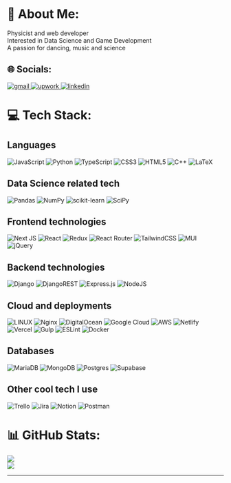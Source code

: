 # 💫 About Me:
Physicist and web developer<br>Interested in Data Science and Game Development<br>A passion for dancing, music and science


## 🌐 Socials:
<!--
<a href="https://alexandermeneses.com/" target="_blank" rel="nofollow noopener noreferrer">
  <img alt="website" src="https://img.shields.io/badge/website-%23323330.svg?&style=for-the-badge&logo=Zulip&logoColor=white"/>
</a>
-->
<a href="mailto:alexanderdev.contact@gmail.com" target="_blank" rel="nofollow noopener noreferrer">
  <img alt="gmail" src="https://img.shields.io/badge/gmail-%23D14836.svg?&style=for-the-badge&logo=Gmail&logoColor=white"/>
</a>
<a href="https://www.upwork.com/freelancers/~014888e85a43668d63" target="_blank" rel="nofollow noopener noreferrer">
  <img alt="upwork" src="https://img.shields.io/badge/upwork-%231877f2.svg?&style=for-the-badge&logo=upwork&logoColor=white&color=17A700"/>
</a>
<a href="https://www.linkedin.com/in/alexander-meneses-arismendi/" target="_blank" rel="nofollow noopener noreferrer">
  <img alt="linkedin" src="https://img.shields.io/badge/linkedin-%230077B5.svg?&style=for-the-badge&logo=linkedIn&logoColor=white"/>
</a>

# 💻 Tech Stack:
## Languages

 ![JavaScript](https://img.shields.io/badge/javascript-%23323330.svg?style=for-the-badge&logo=javascript&logoColor=%23F7DF1E)
 ![Python](https://img.shields.io/badge/python-3670A0?style=for-the-badge&logo=python&logoColor=ffdd54)
 ![TypeScript](https://img.shields.io/badge/typescript-%23007ACC.svg?style=for-the-badge&logo=typescript&logoColor=white)
 ![CSS3](https://img.shields.io/badge/css3-%231572B6.svg?style=for-the-badge&logo=css3&logoColor=white)
 ![HTML5](https://img.shields.io/badge/html5-%23E34F26.svg?style=for-the-badge&logo=html5&logoColor=white)
 ![C++](https://img.shields.io/badge/c++-%2300599C.svg?style=for-the-badge&logo=c%2B%2B&logoColor=white)
 ![LaTeX](https://img.shields.io/badge/latex-%23008080.svg?style=for-the-badge&logo=latex&logoColor=white)

## Data Science related tech

 ![Pandas](https://img.shields.io/badge/pandas-%23150458.svg?style=for-the-badge&logo=pandas&logoColor=white)
 ![NumPy](https://img.shields.io/badge/numpy-%23013243.svg?style=for-the-badge&logo=numpy&logoColor=white)
 ![scikit-learn](https://img.shields.io/badge/scikit--learn-%23F7931E.svg?style=for-the-badge&logo=scikit-learn&logoColor=white)
 ![SciPy](https://img.shields.io/badge/SciPy-%230C55A5.svg?style=for-the-badge&logo=scipy&logoColor=%white)

## Frontend technologies

 ![Next JS](https://img.shields.io/badge/Next-black?style=for-the-badge&logo=next.js&logoColor=white)
 ![React](https://img.shields.io/badge/react-%2320232a.svg?style=for-the-badge&logo=react&logoColor=%2361DAFB)
 ![Redux](https://img.shields.io/badge/redux-%23593d88.svg?style=for-the-badge&logo=redux&logoColor=white)
 ![React Router](https://img.shields.io/badge/React_Router-CA4245?style=for-the-badge&logo=react-router&logoColor=white)
 ![TailwindCSS](https://img.shields.io/badge/tailwindcss-%2338B2AC.svg?style=for-the-badge&logo=tailwind-css&logoColor=white)
 ![MUI](https://img.shields.io/badge/MUI-%230081CB.svg?style=for-the-badge&logo=material-ui&logoColor=white)
 ![jQuery](https://img.shields.io/badge/jquery-%230769AD.svg?style=for-the-badge&logo=jquery&logoColor=white)

## Backend technologies

 ![Django](https://img.shields.io/badge/django-%23092E20.svg?style=for-the-badge&logo=django&logoColor=white)
 ![DjangoREST](https://img.shields.io/badge/DJANGO-REST-ff1709?style=for-the-badge&logo=django&logoColor=white&color=ff1709&labelColor=gray)
 ![Express.js](https://img.shields.io/badge/express.js-%23404d59.svg?style=for-the-badge&logo=express&logoColor=%2361DAFB)
 ![NodeJS](https://img.shields.io/badge/node.js-6DA55F?style=for-the-badge&logo=node.js&logoColor=white)

## Cloud and deployments

 ![LINUX](https://img.shields.io/badge/Linux-FCC624?style=for-the-badge&logo=linux&logoColor=black)
 ![Nginx](https://img.shields.io/badge/nginx-%23009639.svg?style=for-the-badge&logo=nginx&logoColor=white)
 ![DigitalOcean](https://img.shields.io/badge/DigitalOcean-%230167ff.svg?style=for-the-badge&logo=digitalOcean&logoColor=white)
 ![Google Cloud](https://img.shields.io/badge/Google%20Cloud-%234285F4.svg?style=for-the-badge&logo=google-cloud&logoColor=white)
 ![AWS](https://img.shields.io/badge/AWS-%23FF9900.svg?style=for-the-badge&logo=amazon-aws&logoColor=white)
 ![Netlify](https://img.shields.io/badge/netlify-%23000000.svg?style=for-the-badge&logo=netlify&logoColor=#00C7B7)
 ![Vercel](https://img.shields.io/badge/vercel-%23000000.svg?style=for-the-badge&logo=vercel&logoColor=white)
 ![Gulp](https://img.shields.io/badge/GULP-%23CF4647.svg?style=for-the-badge&logo=gulp&logoColor=white)
 ![ESLint](https://img.shields.io/badge/ESLint-4B3263?style=for-the-badge&logo=eslint&logoColor=white)
 ![Docker](https://img.shields.io/badge/docker-%230db7ed.svg?style=for-the-badge&logo=docker&logoColor=white)

## Databases

 ![MariaDB](https://img.shields.io/badge/MariaDB-003545?style=for-the-badge&logo=mariadb&logoColor=white)
 ![MongoDB](https://img.shields.io/badge/MongoDB-%234ea94b.svg?style=for-the-badge&logo=mongodb&logoColor=white)
 ![Postgres](https://img.shields.io/badge/postgres-%23316192.svg?style=for-the-badge&logo=postgresql&logoColor=white)
 ![Supabase](https://img.shields.io/badge/Supabase-3ECF8E?style=for-the-badge&logo=supabase&logoColor=white)

## Other cool tech I use

 ![Trello](https://img.shields.io/badge/Trello-%23026AA7.svg?style=for-the-badge&logo=Trello&logoColor=white)
 ![Jira](https://img.shields.io/badge/jira-%230A0FFF.svg?style=for-the-badge&logo=jira&logoColor=white)
 ![Notion](https://img.shields.io/badge/Notion-%23000000.svg?style=for-the-badge&logo=notion&logoColor=white)
 ![Postman](https://img.shields.io/badge/Postman-FF6C37?style=for-the-badge&logo=postman&logoColor=white)
 
# 📊 GitHub Stats:
<!--![](https://github-readme-stats.vercel.app/api?username=alexander15m&theme=dark&hide_border=false&include_all_commits=true&count_private=true)<br/>-->
![](https://github-readme-streak-stats.herokuapp.com/?user=alexander15m&theme=dark&hide_border=false)<br/>
![](https://github-readme-stats.vercel.app/api/top-langs/?username=alexander15m&theme=dark&hide_border=false&include_all_commits=true&count_private=true&layout=compact)

---
<!-- [![](https://visitcount.itsvg.in/api?id=alexander15m&icon=0&color=0)](https://visitcount.itsvg.in)

 Proudly created with GPRM ( https://gprm.itsvg.in ) -->
